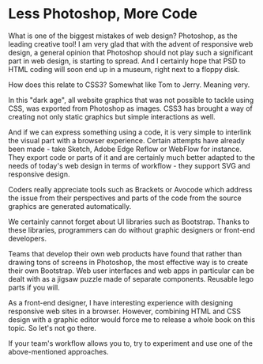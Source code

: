 Less Photoshop, More Code
=========================

What is one of the biggest mistakes of web design? Photoshop, as the leading
creative tool! I am very glad that with the advent of responsive web design, a
general opinion that Photoshop should not play such a significant part in web
design, is starting to spread. And I certainly hope that PSD to HTML coding will
soon end up in a museum, right next to a floppy disk.

How does this relate to CSS3? Somewhat like Tom to Jerry. Meaning very.

In this "dark age", all website graphics that was not possible to tackle using
CSS, was exported from Photoshop as images. CSS3 has brought a way of creating
not only static graphics but simple interactions as well.

And if we can express something using a code, it is very simple to interlink the
visual part with a browser experience. Certain attempts have already been made -
take Sketch, Adobe Edge Reflow or WebFlow for instance. They export code or
parts of it and are certainly much better adapted to the needs of today's web
design in terms of workflow - they support SVG and responsive design.

Coders really appreciate tools such as Brackets or Avocode which address the
issue from their perspectives and parts of the code from the source graphics are
generated automatically.

We certainly cannot forget about UI libraries such as Bootstrap. Thanks to these
libraries, programmers can do without graphic designers or front-end developers.

Teams that develop their own web products have found that rather than drawing
tons of screens in Photoshop, the most effective way is to create their own
Bootstrap. Web user interfaces and web apps in particular can be dealt with as a
jigsaw puzzle made of separate components. Reusable lego parts if you will.

As a front-end designer, I have interesting experience with designing responsive
web sites in a browser. However, combining HTML and CSS design with a graphic
editor would force me to release a whole book on this topic. So let's not go
there.

If your team's workflow allows you to, try to experiment and use one of the
above-mentioned approaches.
